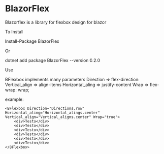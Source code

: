 # BlazorFlex
 Blazorflex is a library for flexbox design for blazor

To Install

 Install-Package BlazorFlex
 
Or

 dotnet add package BlazorFlex --version 0.2.0

Use

BFlexbox implements many parameters
Direction => flex-direction
Vertical_align => align-items
Horizontal_aling => justify-content
Wrap => flex-wrap: wrap;

example:
```
<BFlexbox Direction="Directions.row" Horizontal_aling="Horizontal_alings.center"
Vertical_align="Vertical_aligns.center" Wrap="true">
    <div>Testo</div>
    <div>Testo</div>
    <div>Testo</div>
    <div>Testo</div>
    <div>Testo</div>
    <div>Testo</div>
</BFlexbox>
```
